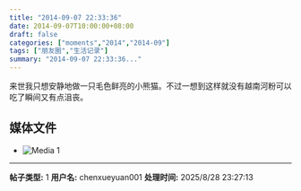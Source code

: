 ```yaml
---
title: "2014-09-07 22:33:36"
date: 2014-09-07T10:00:00+08:00
draft: false
categories: ["moments","2014","2014-09"]
tags: ["朋友圈","生活记录"]
summary: "2014-09-07 22:33:36..."
---
```


来世我只想安静地做一只毛色鲜亮的小熊猫。不过一想到这样就没有越南河粉可以吃了瞬间又有点沮丧。

## 媒体文件

- ![Media 1](/Moments/photos/2014-09-07/201409072233360.jpg)

---

**帖子类型:** 1
**用户名:** chenxueyuan001
**处理时间:** 2025/8/28 23:27:13